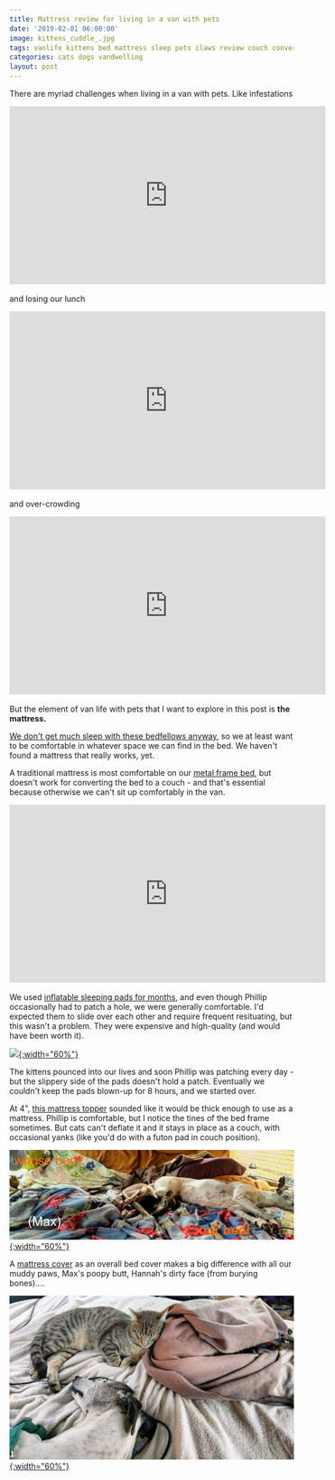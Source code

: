 ```yaml
---
title: Mattress review for living in a van with pets
date: '2019-02-01 06:00:00'
image: kittens_cuddle_.jpg
tags: vanlife kittens bed mattress sleep pets claws review couch convert
categories: cats dogs vandwelling
layout: post
---
```


There are myriad challenges when living in a van with pets. Like infestations

<iframe width="560" height="315" src="https://www.youtube-nocookie.com/embed/4TpfJBTvrAw" frameborder="0" allow="accelerometer; autoplay; encrypted-media; gyroscope; picture-in-picture" allowfullscreen></iframe>


and losing our lunch

<iframe width="560" height="315" src="https://www.youtube-nocookie.com/embed/6pE4nsRPfjA" frameborder="0" allow="accelerometer; autoplay; encrypted-media; gyroscope; picture-in-picture" allowfullscreen></iframe>


and over-crowding

<iframe width="560" height="315" src="https://www.youtube-nocookie.com/embed/u0oiDnLUSSs" frameborder="0" allow="accelerometer; autoplay; encrypted-media; gyroscope; picture-in-picture" allowfullscreen></iframe>

But the element of van life with pets that I want to explore in this post is **the mattress.**

[We don't get much sleep with these bedfellows anyway](https://reverdecer.annalisagross.com/2018/07/14/i-sleep-with-six/), so we at least want to be comfortable in whatever space we can find in the bed. We haven't found a mattress that really works, yet.

A traditional mattress is most comfortable on our [metal frame bed](https://reverdecer.annalisagross.com/2018/11/13/best-bed-when-you-sleep-in-a-van/), but doesn't work for converting the bed to a couch - and that's essential because otherwise we can't sit up comfortably in the van.

<iframe width="560" height="315" src="https://www.youtube.com/embed/c5sdhKCHEe4" frameborder="0" allow="accelerometer; autoplay; encrypted-media; gyroscope; picture-in-picture" allowfullscreen></iframe>

We used [inflatable sleeping pads for months](https://www.amazon.com/gp/product/B0776VP23C/ref=as_li_tl?ie=UTF8&tag=annalisa144-20&camp=1789&creative=9325&linkCode=as2&creativeASIN=B0776VP23C&linkId=41acd63817e50c8702a7450701341cba), and even though Phillip occasionally had to patch a hole, we were generally comfortable. I'd expected them to slide over each other and require frequent resituating, but this wasn't a problem. They were expensive and high-quality (and would have been worth it).

[![](/images/cat_nap_.jpg){:width="60%"}](/images/cat_nap.jpg)

The kittens pounced into our lives and soon Phillip was patching every day - but the slippery side of the pads doesn't hold a patch. Eventually we couldn't keep the pads blown-up for 8 hours, and we started over.

At 4", [this mattress topper](https://www.amazon.com/gp/product/B071JGCCY4/ref=as_li_tl?ie=UTF8&camp=1789&creative=9325&creativeASIN=B071JGCCY4&linkCode=as2&tag=annalisa144-20&linkId=89a15d2144602cea710f7415631c3c41) sounded like it would be thick enough to use as a mattress. Phillip is comfortable, but I notice the tines of the bed frame sometimes. But cats can't deflate it and it stays in place as a couch, with occasional yanks (like you'd do with a futon pad in couch position).

[![](/images/dog_bed_.jpg){:width="60%"}](/images/dog_bed.jpg)

A [mattress cover](https://www.amazon.com/gp/product/B01JIV5YES/ref=as_li_tl?ie=UTF8&camp=1789&creative=9325&creativeASIN=B01JIV5YES&linkCode=as2&tag=annalisa144-20&linkId=5e1d46b315ed884fd7c92499d7f48fd6) as an overall bed cover makes a big difference with all our muddy paws, Max's poopy butt, Hannah's dirty face (from burying bones)....

[![](/images/cuddle_fest_.jpg){:width="60%"}](/images/cuddle_fest.jpg)